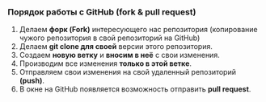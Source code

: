 ### Порядок работы с GitHub **(fork & pull request)**
1. Делаем **форк (Fork)** интересующего нас репозитория (копирование чужого репозитория в свой репозиторий на GitHub)
2. Делаем **git clone для своей** версии этого репозитория.
3. Создаем **новую ветку** и **вносим в неё** с свои изменения.
4. Производим все изменения **только в этой ветке**.
5. Отправляем свои изменения на свой удаленный репозиторий **(push)**.
6. В окне на GitHub появляется возможность отправить **pull request**.